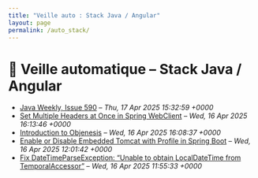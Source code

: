 ```yaml
---
title: "Veille auto : Stack Java / Angular"
layout: page
permalink: /auto_stack/
---
```


# 📰 Veille automatique – Stack Java / Angular

- [Java Weekly, Issue 590](https://feeds.feedblitz.com/~/916847789/0/baeldung~Java-Weekly-Issue) – *Thu, 17 Apr 2025 15:32:59 +0000*
- [Set Multiple Headers at Once in Spring WebClient](https://feeds.feedblitz.com/~/916791077/0/baeldung~Set-Multiple-Headers-at-Once-in-Spring-WebClient) – *Wed, 16 Apr 2025 16:13:46 +0000*
- [Introduction to Objenesis](https://feeds.feedblitz.com/~/916790267/0/baeldung~Introduction-to-Objenesis) – *Wed, 16 Apr 2025 16:08:37 +0000*
- [Enable or Disable Embedded Tomcat with Profile in Spring Boot](https://feeds.feedblitz.com/~/916777781/0/baeldung~Enable-or-Disable-Embedded-Tomcat-with-Profile-in-Spring-Boot) – *Wed, 16 Apr 2025 12:01:42 +0000*
- [Fix DateTimeParseException: “Unable to obtain LocalDateTime from TemporalAccessor”](https://feeds.feedblitz.com/~/916776893/0/baeldung~Fix-DateTimeParseException-Unable-to-obtain-LocalDateTime-from-TemporalAccessor) – *Wed, 16 Apr 2025 11:55:33 +0000*
